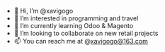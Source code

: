 - 👋 Hi, I’m @xavigogo
- 👀 I’m interested in programming and travel
- 🌱 I’m currently learning Odoo & Magento
- 💞️ I’m looking to collaborate on new retail projects
- 📫 You can reach me at @xavigogo@163.com

<!---
xavigogo/xavigogo is a ✨ special ✨ repository because its `README.md` (this file) appears on your GitHub profile.
You can click the Preview link to take a look at your changes.
--->
